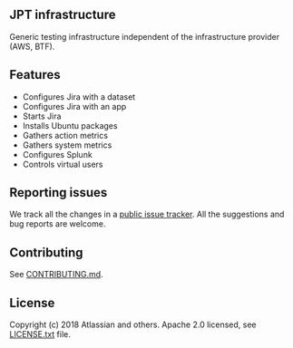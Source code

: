 ## JPT infrastructure

Generic testing infrastructure independent of the infrastructure provider (AWS, BTF).

## Features

- Configures Jira with a dataset
- Configures Jira with an app
- Starts Jira
- Installs Ubuntu packages
- Gathers action metrics
- Gathers system metrics
- Configures Splunk
- Controls virtual users

## Reporting issues

We track all the changes in a [public issue tracker](https://ecosystem.atlassian.net/secure/RapidBoard.jspa?rapidView=457&projectKey=JPERF).
All the suggestions and bug reports are welcome.

## Contributing

See [CONTRIBUTING.md](CONTRIBUTING.md).

## License
Copyright (c) 2018 Atlassian and others.
Apache 2.0 licensed, see [LICENSE.txt](LICENSE.txt) file.
